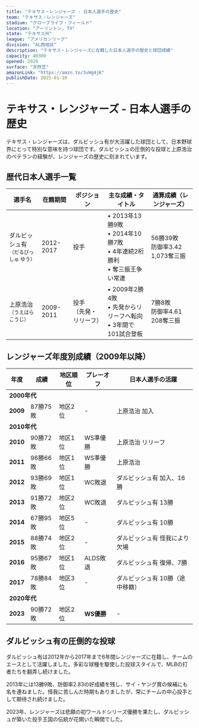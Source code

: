 ```yaml
---
title: "テキサス・レンジャーズ - 日本人選手の歴史"
team: "テキサス・レンジャーズ"
stadium: "グローブライフ・フィールド"
location: "アーリントン, TX"
state: "テキサス州"
league: "アメリカンリーグ"
division: "AL西地区"
description: "テキサス・レンジャーズに在籍した日本人選手の歴史と球団成績"
capacity: 40300
opened: 2020
surface: "天然芝"
amazonLink: "https://amzn.to/3vHg4jK"
publishDate: 2025-01-10
---
```


# テキサス・レンジャーズ - 日本人選手の歴史

テキサス・レンジャーズは、ダルビッシュ有が大活躍した球団として、日本野球界にとって特別な意味を持つ球団です。ダルビッシュの圧倒的な投球と上原浩治のベテランの経験が、レンジャーズの歴史に刻まれています。

## 歴代日本人選手一覧

<div class="players-table-container">
  <table class="players-table">
    <thead>
      <tr>
        <th>選手名</th>
        <th>在籍期間</th>
        <th>ポジション</th>
        <th>主な成績・タイトル</th>
        <th>通算成績（レンジャーズ）</th>
      </tr>
    </thead>
    <tbody>
      <tr class="player-row">
        <td class="player-name">ダルビッシュ有<br><small>（だるびっしゅ ゆう）</small></td>
        <td>2012-2017</td>
        <td>投手</td>
        <td>
          • 2013年13勝9敗<br>
          • 2014年10勝7敗<br>
          • 4年連続2桁勝利<br>
          • 奪三振王争い常連
        </td>
        <td>56勝39敗<br>防御率3.42<br>1,073奪三振</td>
      </tr>
      <tr class="player-row">
        <td class="player-name">上原浩治<br><small>（うえはら こうじ）</small></td>
        <td>2009-2011</td>
        <td>投手<br>（先発・リリーフ）</td>
        <td>
          • 2009年2勝4敗<br>
          • 先発からリリーフへ転向<br>
          • 3年間で101試合登板
        </td>
        <td>7勝8敗<br>防御率4.61<br>208奪三振</td>
      </tr>
    </tbody>
  </table>
</div>

## レンジャーズ年度別成績（2009年以降）

<div class="records-table-container">
  <table class="records-table">
    <thead>
      <tr>
        <th>年度</th>
        <th>成績</th>
        <th>地区順位</th>
        <th>プレーオフ</th>
        <th>日本人選手の活躍</th>
      </tr>
    </thead>
    <tbody>
      <tr class="decade-header">
        <td colspan="5"><strong>2000年代</strong></td>
      </tr>
      <tr class="record-row">
        <td><strong>2009</strong></td>
        <td>87勝75敗</td>
        <td>地区2位</td>
        <td>-</td>
        <td>上原浩治 加入</td>
      </tr>
      <tr class="decade-header">
        <td colspan="5"><strong>2010年代</strong></td>
      </tr>
      <tr class="record-row ws-runner">
        <td><strong>2010</strong></td>
        <td>90勝72敗</td>
        <td>地区1位</td>
        <td>WS準優勝</td>
        <td>上原浩治 リリーフ</td>
      </tr>
      <tr class="record-row ws-runner">
        <td><strong>2011</strong></td>
        <td>96勝66敗</td>
        <td>地区1位</td>
        <td>WS準優勝</td>
        <td>上原浩治</td>
      </tr>
      <tr class="record-row">
        <td><strong>2012</strong></td>
        <td>93勝69敗</td>
        <td>地区1位</td>
        <td>WC敗退</td>
        <td>ダルビッシュ有 加入、16勝</td>
      </tr>
      <tr class="record-row">
        <td><strong>2013</strong></td>
        <td>91勝72敗</td>
        <td>地区2位</td>
        <td>WC敗退</td>
        <td>ダルビッシュ有 13勝</td>
      </tr>
      <tr class="record-row">
        <td><strong>2014</strong></td>
        <td>67勝95敗</td>
        <td>地区5位</td>
        <td>-</td>
        <td>ダルビッシュ有 10勝</td>
      </tr>
      <tr class="record-row">
        <td><strong>2015</strong></td>
        <td>88勝74敗</td>
        <td>地区2位</td>
        <td>-</td>
        <td>ダルビッシュ有 怪我により欠場</td>
      </tr>
      <tr class="record-row">
        <td><strong>2016</strong></td>
        <td>95勝67敗</td>
        <td>地区1位</td>
        <td>ALDS敗退</td>
        <td>ダルビッシュ有 復帰、7勝</td>
      </tr>
      <tr class="record-row">
        <td><strong>2017</strong></td>
        <td>78勝84敗</td>
        <td>地区3位</td>
        <td>-</td>
        <td>ダルビッシュ有 10勝（途中移籍）</td>
      </tr>
      <tr class="decade-header">
        <td colspan="5"><strong>2020年代</strong></td>
      </tr>
      <tr class="record-row ws-champion">
        <td><strong>2023</strong></td>
        <td>90勝72敗</td>
        <td>地区2位</td>
        <td><strong>WS優勝</strong></td>
        <td>-</td>
      </tr>
    </tbody>
  </table>
</div>

## ダルビッシュ有の圧倒的な投球

ダルビッシュ有は2012年から2017年まで6年間レンジャーズに在籍し、チームのエースとして活躍しました。多彩な球種を駆使した投球スタイルで、MLBの打者たちを翻弄し続けました。

2013年には13勝9敗、防御率2.83の好成績を残し、サイ・ヤング賞の候補にも名を連ねました。怪我に苦しんだ時期もありましたが、常にチームの中心投手として期待され続けました。

2023年、レンジャーズは悲願の初ワールドシリーズ優勝を果たし、ダルビッシュが築いた投手王国の伝統が花開いた瞬間でした。